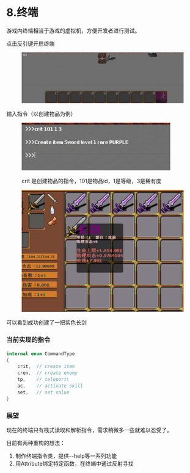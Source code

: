 # 8.终端

游戏内终端相当于游戏的虚拟机，方便开发者进行测试。

点击反引键开启终端

<figure><img src="../.gitbook/assets/image (12).png" alt=""><figcaption></figcaption></figure>

输入指令（以创建物品为例）

<figure><img src="../.gitbook/assets/image (1) (1).png" alt=""><figcaption><p>crit 是创建物品的指令，101是物品id，1是等级，3是稀有度</p></figcaption></figure>

<figure><img src="../.gitbook/assets/image (2) (1).png" alt=""><figcaption></figcaption></figure>

可以看到成功创建了一把紫色长剑

### 当前实现的指令

```csharp
internal enum CommandType
{
    crit,  // create item
    cren,  // create enemy
    tp,    // teleport\
    ac,    // activate skill
    set,   // set value
}
```

### 展望

现在的终端只有栈式读取和解析指令，需求稍微多一些就难以忍受了。

目前有两种重构的想法：

1. 制作终端指令类，提供--help等一系列功能
2. 用Attribute绑定特定函数，在终端中通过反射寻找

